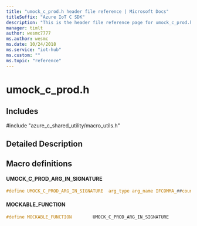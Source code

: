 ```yaml
---                             
title: "umock_c_prod.h header file reference | Microsoft Docs" 
titleSuffix: "Azure IoT C SDK"            
description: "This is the header file reference page for umock_c_prod.h in the Azure IoT C SDK. This SDK is used with Azure IoT Hub and Azure IoT Hub Device Provisioning Service"            
manager: timlt                 
author: wesmc7777              
ms.author: wesmc               
ms.date: 10/24/2018                    
ms.service: "iot-hub"             
ms.custom: ""                
ms.topic: "reference"        
---                            
```


# umock_c_prod.h 

## Includes

\#include "azure_c_shared_utility/macro_utils.h"  

## Detailed Description

## Macro definitions

#### UMOCK_C_PROD_ARG_IN_SIGNATURE

```C
#define UMOCK_C_PROD_ARG_IN_SIGNATURE  arg_type arg_name IFCOMMA_##count 
```

#### MOCKABLE_FUNCTION

```C
#define MOCKABLE_FUNCTION        UMOCK_C_PROD_ARG_IN_SIGNATURE 
```


